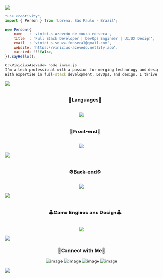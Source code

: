 <!--x axis divider-->
<img src="/assets/images/horizontal-divider-gradient.gif">


```js
"use creativity";
import { Person } from 'Lorena, São Paulo - Brazil';

new Person({
    name   : 'Vinícius Azevedo de Souza Fonseca',
    title  : 'Full Stack Developer | DevOps Engineer | UI/UX Design',
    email  : 'vinicius.souza.fonseca1@gmail.com',
    website: 'https://vinicius-azevedo.netlify.app',
    married: !!!false,
}).sayHello();
```

```cmd
C:\ViniciusAzevedo> node index.js
I'm a tech professional with a passion for merging technology and design to create innovative solutions.
With expertise in full-stack development, DevOps, and design, I thrive on challenges that demand both technical proficiency and creative flair.


```

<div align="center">
  
</div>

<!--x axis divider-->
<img src="/assets/images/horizontal-divider-gradient.gif">

<!--h1 without bottom border-->
<div id="user-content-toc">
  <ul align="center">
    <summary><h3 style="display: inline-block">🤖Languages🤖</h3></summary>
  </ul>
</div>
<!--tech stack icons-->
<p align="center">
<a href="https://skillicons.dev">
<img src="https://skillicons.dev/icons?i=html,cpp,js,c,java,php,docker,netlify,svelte&perline=11" />
</a>
</p>
<!--h1 without bottom border-->
<div id="user-content-toc">
  <ul align="center">
    <summary><h3 style="display: inline-block">🔋Front-end🔋</h3></summary>
  </ul>
</div>
<!--tech stack icons-->
<p align="center">
<a href="https://skillicons.dev">
<img src="https://skillicons.dev/icons?i=css,html,react,bootstrap,nextjs,svelte&perline=11" />
</a>
</p>
<!--x axis divider-->
<img src="/assets/images/horizontal-divider-gradient.gif">
<!--h1 without bottom border-->
<div id="user-content-toc">
  <ul align="center">
    <summary><h3 style="display: inline-block">⚙️Back-end⚙️</h3></summary>
  </ul>
</div>
<!--tech stack icons-->
<p align="center">
<a href="https://skillicons.dev">
<img src="https://skillicons.dev/icons?i=nodejs,mysql,svelte&perline=11" />
</a>
</p>
<!--x axis divider-->
<img src="/assets/images/horizontal-divider-gradient.gif">
<!--h1 without bottom border-->
<div id="user-content-toc">
  <ul align="center">
    <summary><h3 style="display: inline-block">🕹️Game Engines and Design🕹️</h3></summary>
  </ul>
</div>
<!--tech stack icons-->
<p align="center">
<a href="https://skillicons.dev">
<img src="https://skillicons.dev/icons?i=ae,ai,ps,blender,unreal,unity,svelte&perline=11" />
</a>
</p>
<!--x axis divider-->
<img src="/assets/images/horizontal-divider-gradient.gif">
<!-- Connect with me -->
<h3 align="center">🤝Connect with Me🤝</h3>
<div align="center">

[![image](https://img.shields.io/badge/LinkedIn-0077B5?style=for-the-badge&logo=linkedin&logoColor=white)](https://bit.ly/3OSAsUI)
[![image](https://img.shields.io/badge/Instagram-E4405F?style=for-the-badge&logo=instagram&logoColor=white)](https://bit.ly/3T5YgqP)
[![image](https://img.shields.io/badge/Twitter-1DA1F2?style=for-the-badge&logo=twitter&logoColor=white)](https://bit.ly/49nOGp3)
[![image](https://img.shields.io/badge/Spotify-1ED760?&style=for-the-badge&logo=spotify&logoColor=white)](https://spoti.fi/48s7HVK)
  
</div>

<!--x axis divider-->
<img src="/assets/images/horizontal-divider-gradient.gif">

